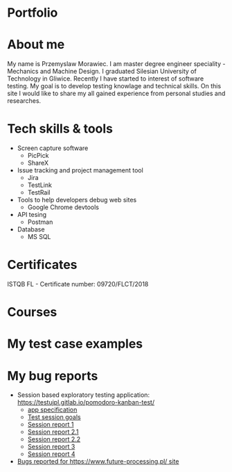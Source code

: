 # Portfolio
# About me
My name is Przemyslaw Morawiec. I am master degree engineer speciality - Mechanics and Machine Design. I graduated Silesian University of Technology in Gliwice. Recently I have started to interest of software testing. My goal is to develop testing knowlage and technical skills. On this site I would like to share my all gained experience from personal studies and researches.
# Tech skills & tools
* Screen capture software
  * PicPick
  * ShareX
* Issue tracking and project management tool
  * Jira
  * TestLink
  * TestRail
* Tools to help developers debug web sites
  * Google Chrome devtools
* API tesing
  * Postman
* Database
  * MS SQL
# Certificates
ISTQB FL -  Certificate number: 09720/FLCT/2018
# Courses
# My test case examples
# My bug reports
* Session based exploratory testing application: https://testujpl.gitlab.io/pomodoro-kanban-test/
  * [app specification](https://drive.google.com/file/d/1GmN79hZJJOiRDD3PKlWq8MeSNDHsco0q/view?usp=sharing)
  * [Test session goals](https://drive.google.com/file/d/1iRAkowghzyy_PRniPmZbXMMwZecbDY85/view?usp=sharing)
  * [Session report 1](https://drive.google.com/file/d/1S_xktx9GxKjuWZ8bNUXyD9gCacZuZ1K5/view?usp=sharing)
  * [Session report 2.1](https://drive.google.com/file/d/1dBrNIUXlQteJEAg3u4dpUfhOK2XY7tq6/view?usp=sharing)
  * [Session report 2.2](https://drive.google.com/file/d/1vAWMJ2Z-VcaVG0h-Vz5zR_YIZ-Css6C8/view?usp=sharing)
  * [Session report 3](https://drive.google.com/file/d/1zWdRSLnhtFVUtw75bTWUrvgvc8pcy9tZ/view?usp=sharing)
  * [Session report 4](https://drive.google.com/file/d/1N9xQe8eQevuXW3ZUYHW9eG17r73aZZPL/view?usp=sharing)
* [Bugs reported for https://www.future-processing.pl/ site](https://drive.google.com/file/d/1EkmihkYvaod2U7bXDsZdawUJFST7L0sk/view?usp=sharing)
